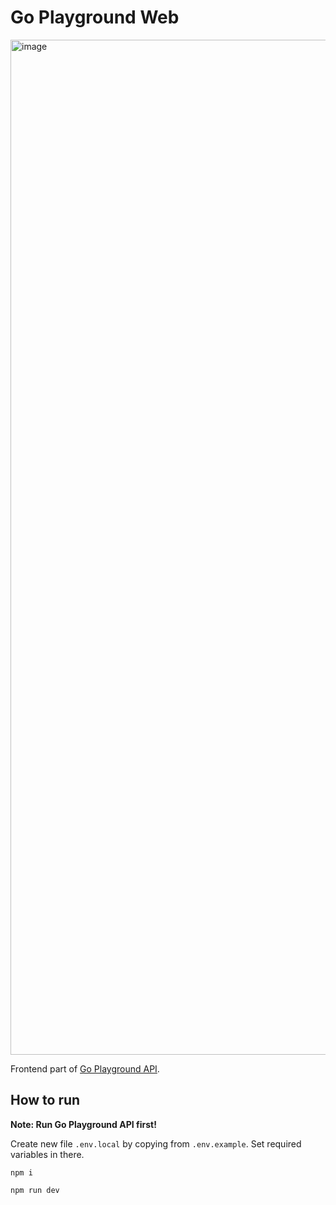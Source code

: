 # Go Playground Web

<img width="1624" alt="image" src="https://user-images.githubusercontent.com/3234011/161374165-db1c6e8d-4907-4362-b52e-e99d77fc00de.png">

Frontend part of [Go Playground API](https://github.com/dewadg/go-playground-api).

## How to run

**Note: Run Go Playground API first!**

Create new file `.env.local` by copying from `.env.example`. Set required variables in there.

```
npm i

npm run dev
```
